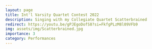 ```yaml
---
layout: page
title: Int'l Varsity Quartet Contest 2022
description: Singing with my Collegiate Quartet Scatterbrained
redirect: https://youtu.be/gPJEgoDofS8?si=FkfgPLzM8l09VFb9
img: assets/img/Scatterbrained.jpg
importance: 3
category: Performances
---
```

